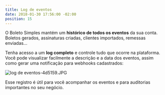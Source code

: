 ```yaml
---
title: Log de eventos
date: 2018-01-30 17:56:00 -02:00
position: 15
---
```


O Boleto Simples mantém um **histórico de todos os eventos** da sua conta. Boletos gerados, assinaturas criadas, clientes importados, remessas enviadas…


Tenha acesso a um **log completo** e controle tudo que ocorre na plataforma. Você pode visualizar facilmente a descrição e a data dos eventos, assim como gerar uma notificação para webhooks cadastrados:

![log de eventos-4d5159.JPG](/uploads/log%20de%20eventos-4d5159.JPG)

Esse registro é útil para você acompanhar os eventos e para auditorias importantes no seu negócio.